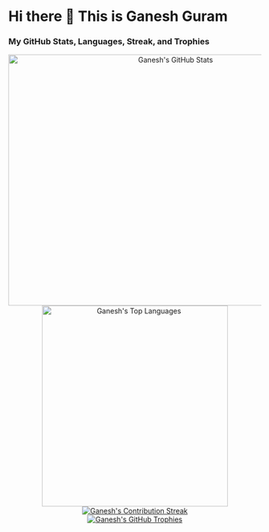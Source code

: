 # Hi there 👋 This is Ganesh Guram

### My GitHub Stats, Languages, Streak, and Trophies
<div align="center">
  <a href="https://github.com/GuramGanesh/GuramGanesh">
    <img height="500" width="650" 
         src="https://github-readme-stats.vercel.app/api?username=GURAMGANESH&show_icons=true&count_private=true&theme=radical" 
         alt="Ganesh's GitHub Stats" />
  </a>
  <a href="https://github.com/GuramGanesh/GuramGanesh">
    <img height="400" width="370" src="https://github-readme-stats.vercel.app/api/top-langs/?username=GURAMGANESH&layout=compact&theme=radical" 
         alt="Ganesh's Top Languages" />
  </a>
  <br/>
  <a href="https://github.com/GuramGanesh/GuramGanesh">
    <img src="https://github-readme-streak-stats.herokuapp.com?user=GuramGanesh&theme=transparent&hide_border=true&background=1d1f21&stroke=2bbc8a&ring=2bbc8a&fire=DD2727&currStreakNum=c9cacc&sideNums=c9cacc&currStreakLabel=ffffff&sideLabels=ffffff&dates=c9cacc" 
         alt="Ganesh's Contribution Streak" />
  </a>
  <br/>
  <a href="https://github.com/GuramGanesh/GuramGanesh">
    <img src="https://github-profile-trophy.vercel.app/?username=GuramGanesh&theme=onedark&no-frame=true&margin-w=15&margin-h=15" 
         alt="Ganesh's GitHub Trophies" />
  </a>
</div>
